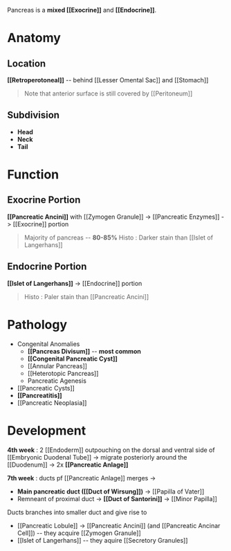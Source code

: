 Pancreas is a **mixed [[Exocrine]]** and **[[Endocrine]]**.

# Anatomy
## Location
**[[Retroperotoneal]]** -- behind [[Lesser Omental Sac]] and [[Stomach]]
> Note that anterior surface is still covered by [[Peritoneum]]

## Subdivision
- **Head**
- **Neck**
- **Tail**

# Function
## Exocrine Portion
**[[Pancreatic Ancini]]** with [[Zymogen Granule]] -> [[Pancreatic Enzymes]] -> [[Exocrine]] portion
> Majority of pancreas -- **80-85%**
> Histo : Darker stain than [[Islet of Langerhans]]

## Endocrine Portion
**[[Islet of Langerhans]]** -> [[Endocrine]] portion
> Histo : Paler stain than [[Pancreatic Ancini]]

# Pathology
- Congenital Anomalies
	- **[[Pancreas Divisum]]** -- **most common**
	- **[[Congenital Pancreatic Cyst]]**
	- [[Annular Pancreas]]
	- [[Heterotopic Pancreas]]
	- Pancreatic Agenesis
- [[Pancreatic Cysts]]
- **[[Pancreatitis]]**
- [[Pancreatic Neoplasia]]

# Development
**4th week** : 2 [[Endoderm]] outpouching on the dorsal and ventral side of [[Embryonic Duodenal Tube]] -> migrate posteriorly around the [[Duodenum]] -> 2x **[[Pancreatic Anlage]]**

**7th week** : ducts pf [[Pancreatic Anlage]] merges ->
- **Main pancreatic duct ([[Duct of Wirsung]])** -> [[Papilla of Vater]] 
- Remneant of proximal duct -> **[[Duct of Santorini]]** -> [[Minor Papilla]]

Ducts branches into smaller duct and give rise to 
- [[Pancreatic Lobule]] -> [[Pancreatic Ancini]] (and [[Pancreatic Ancinar Cell]]) -- they acquire [[Zymogen Granule]]
- [[Islet of Langerhans]] -- they aquire [[Secretory Granules]]